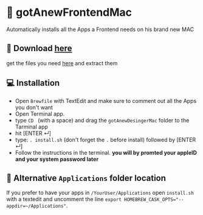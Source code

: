 #  gotAnewFrontendMac
Automatically installs all the Apps a Frontend needs on his brand new MAC

## 💾 Download [here](https://github.com/meodai/gotAnewDesignerMac/archive/master.zip)
get the files you need [here](https://github.com/meodai/gotAnewDesignerMac/archive/master.zip) and extract them

## 💻 Installation
- Open `Brewfile` with TextEdit and make sure to comment out all the Apps you don't want
- Open Terminal app.
- type `CD ` (with a space) and drag the `gotAnewDesingerMac` folder to the Tarminal app
- hit [ENTER ↵]
- type: `. install.sh` (don't forget the `.` before install) followed by [ENTER ↵]
- Follow the instructions in the terminal. **you will by promted your appleID and your system password later**

## 📂 Alternative `Applications` folder location
If you prefer to have your apps in `/YourUser/Applications` open `install.sh` with a textedit
and uncomment the line `export HOMEBREW_CASK_OPTS="--appdir=~/Applications"`.


